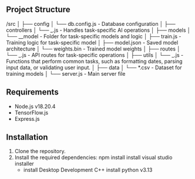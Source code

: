 ## Project Structure

/src │ ├── config │ └── db.config.js - Database configuration │ ├── controllers │ └── _.js - Handles task-specific AI operations │ ├── models │ └── _\_model - Folder for task-specific models and logic │ ├── train.js - Training logic for task-specific model │ ├── model.json - Saved model architecture │ └── weights.bin - Trained model weights │ ├── routes │ └── _.js - API routes for task-specific operations │ ├── utils │ └── _.js - Functions that perform common tasks, such as formatting dates, parsing input data, or validating user input. │ ├── data │ └── \*.csv - Dataset for training models │ └── server.js - Main server file

## Requirements

- Node.js v18.20.4
- TensorFlow.js
- Express.js

## Installation

1. Clone the repository.
2. Install the required dependencies:
   npm install
   install visual studio installer
   - install Desktop Development C++
     install python v3.13
